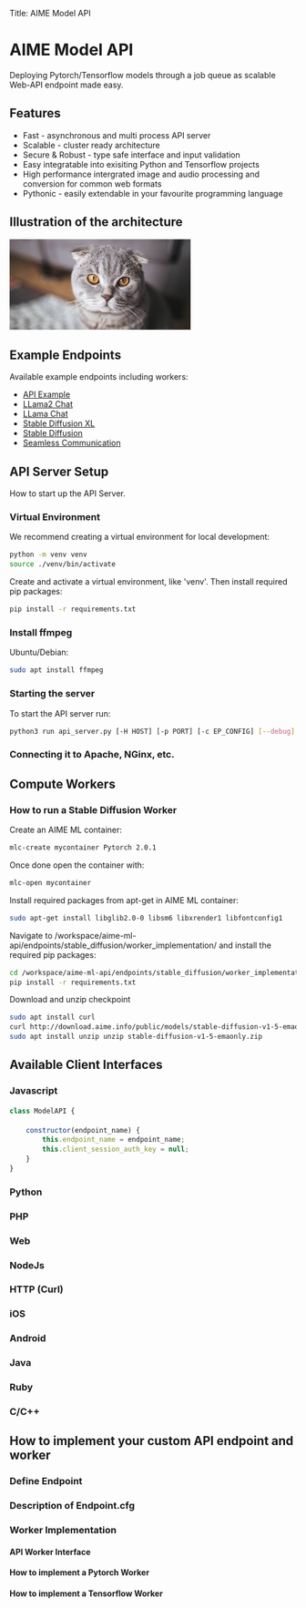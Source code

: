 Title: AIME Model API

# AIME Model API

Deploying Pytorch/Tensorflow models through a job queue as scalable Web-API endpoint made easy.

## Features

* Fast - asynchronous and multi process API server
* Scalable - cluster ready architecture
* Secure & Robust - type safe interface and input validation
* Easy integratable into exisiting Python and Tensorflow projects
* High performance intergrated image and audio processing and conversion for common web formats
* Pythonic - easily extendable in your favourite programming language

## Illustration of the architecture

![Alt text](/docs/images/image.jpg "AIME API Architecture")


## Example Endpoints

Available example endpoints including workers:

* [API Example](/example_api/index.html)
* [LLama2 Chat](/llama2_chat.html)
* [LLama Chat](/llama_chat.html)
* [Stable Diffusion XL](/sdxl-txt2img/)
* [Stable Diffusion](/stable_diffusion_txt2img.html)
* [Seamless Communication](/sc-m4tv2/)


## API Server Setup

How to start up the API Server.

### Virtual Environment

We recommend creating a virtual environment for local development:
```bash
python -m venv venv
source ./venv/bin/activate
```

Create and activate a virtual environment, like 'venv'. Then install required pip packages:

```bash
pip install -r requirements.txt
```

### Install ffmpeg

Ubuntu/Debian:

```bash
sudo apt install ffmpeg
```

### Starting the server

To start the API server run:

```bash
python3 run api_server.py [-H HOST] [-p PORT] [-c EP_CONFIG] [--debug]
```

### Connecting it to Apache, NGinx, etc.


## Compute Workers

### How to run a Stable Diffusion Worker

Create an AIME ML container:

```bash
mlc-create mycontainer Pytorch 2.0.1
```

Once done open the container with:

```bash
mlc-open mycontainer
```

Install required packages from apt-get in AIME ML container:
```bash
sudo apt-get install libglib2.0-0 libsm6 libxrender1 libfontconfig1
```
Navigate to /workspace/aime-ml-api/endpoints/stable_diffusion/worker_implementation/ and install the required pip packages:
```bash
cd /workspace/aime-ml-api/endpoints/stable_diffusion/worker_implementation/
pip install -r requirements.txt
```
Download and unzip checkpoint
```bash
sudo apt install curl
curl http://download.aime.info/public/models/stable-diffusion-v1-5-emaonly.zip
sudo apt install unzip unzip stable-diffusion-v1-5-emaonly.zip
```


## Available Client Interfaces

### Javascript

```js
class ModelAPI {

	constructor(endpoint_name) {
	    this.endpoint_name = endpoint_name;
	    this.client_session_auth_key = null;
	}
}
```

### Python

### PHP

### Web

### NodeJs

### HTTP (Curl)

### iOS

### Android

### Java

### Ruby

### C/C++


## How to implement your custom API endpoint and worker

### Define Endpoint

### Description of Endpoint.cfg

### Worker Implementation

#### API Worker Interface

#### How to implement a Pytorch Worker

#### How to implement a Tensorflow Worker
